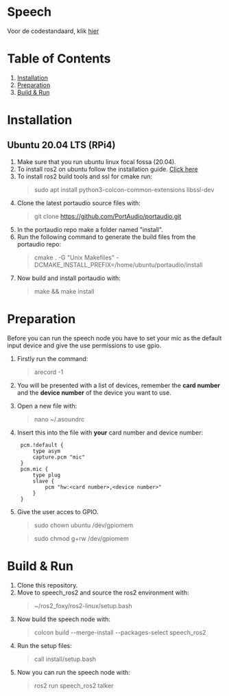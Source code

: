 # Speech
Voor de codestandaard, klik [hier](https://github.com/R2D2KLASB/Info/blob/main/CodeStandaard.md)

# Table of Contents
1. [Installation](#Installation)
2. [Preparation](#Preparation)
3. [Build & Run](#Build&Run)

# Installation
## Ubuntu 20.04 LTS (RPi4)
1. Make sure that you run ubuntu linux focal fossa (20.04).
2. To install ros2 on ubuntu follow the installation guide. [Click here](https://docs.ros.org/en/foxy/Installation/Ubuntu-Install-Binary.html )
3. To install ros2 build tools and ssl for cmake run: 
    > sudo apt install python3-colcon-common-extensions libssl-dev
4. Clone the latest portaudio source files with:
    > git clone https://github.com/PortAudio/portaudio.git
5. In the portaudio repo make a folder named "install".
6. Run the following command to generate the build files from the portaudio repo:
    > cmake . -G "Unix Makefiles" -DCMAKE_INSTALL_PREFIX=/home/ubuntu/portaudio/install
7. Now build and install portaudio with:
    > make && make install

# Preparation
Before you can run the speech node you have to set your mic as the default input device and give the use permissions to use gpio.

1. Firstly run the command:
    > arecord -1
2. You will be presented with a list of devices, remember the **card number** and the **device number** of the device you want to use.
3. Open a new file with:
    > nano ~/.asoundrc
4. Insert this into the file with **your** card number and device number:

        pcm.!default {
            type asym
            capture.pcm "mic"
        }
        pcm.mic {
            type plug
            slave {
                pcm "hw:<card number>,<device number>"
            }
        }
5. Give the user acces to GPIO.
    > sudo chown ubuntu /dev/gpiomem
    
    > sudo chmod g+rw /dev/gpiomem

# Build & Run <a name="Build&Run"></a>
1. Clone this repository.
2. Move to speech_ros2 and source the ros2 environment with:
    > ~/ros2_foxy/ros2-linux/setup.bash
3. Now build the speech node with: 
    > colcon build --merge-install --packages-select speech_ros2
4. Run the setup files:
    > call install/setup.bash
5. Now you can run the speech node with:
    > ros2 run speech_ros2 talker